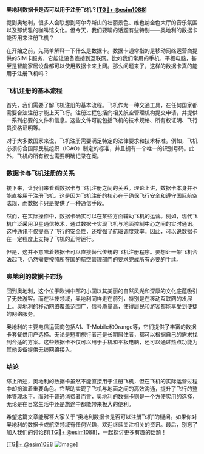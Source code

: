 **奥地利数据卡是否可以用于注册飞机？[[TG💪+ @esim1088](https://t.me/s/esim1088)]**

提到奥地利，很多人会联想到阿尔卑斯山的壮丽景色、维也纳金色大厅的音乐氛围以及那优雅的咖啡馆文化。但今天，我们要聊的话题有些特别——奥地利的数据卡能否用来注册飞机？

在开始之前，先简单解释一下什么是数据卡。数据卡通常指的是移动网络运营商提供的SIM卡服务，它能让设备连接到互联网。比如我们常用的手机、平板电脑，甚至是智能家居设备都可以使用数据卡来上网。那么问题来了，这样的数据卡真的能用于注册飞机吗？

### 飞机注册的基本流程

首先，我们需要了解飞机注册的基本流程。飞机作为一种交通工具，在任何国家都需要合法注册才能上天飞行。注册过程包括向相关航空管理机构提交申请，并提供一系列必要的文件和信息。这些文件可能包括飞机的技术规格、所有权证明、飞行员资格证明等。

对于大多数国家来说，飞机注册需要满足特定的法律要求和技术标准。例如，飞机必须符合国际民航组织（ICAO）制定的标准，并且拥有一个唯一的识别号码。此外，飞机的所有权也需要明确记录在案。

### 数据卡与飞机注册的关系

接下来，让我们来看看数据卡与飞机注册之间的关系。理论上讲，数据卡本身并不能直接用于注册飞机。这是因为飞机注册的核心在于确保飞行安全和遵守国际航空法规，而数据卡只是提供了一种通信手段。

然而，在实际操作中，数据卡确实可以在某些方面辅助飞机的运营。例如，现代飞机广泛采用卫星通信技术，通过数据卡实现飞机与地面控制中心之间的实时通讯。这种通讯不仅提高了飞行的安全性，还增强了航班调度效率。因此，可以说数据卡在一定程度上支持了飞机的正常运行。

但是，这并不意味着数据卡可以直接替代传统的飞机注册程序。要想让一架飞机合法起飞，仍然需要按照所在国的航空管理部门的要求完成所有必要的手续。

### 奥地利的数据卡市场

回到奥地利，这个位于欧洲中部的小国以其美丽的自然风光和深厚的文化底蕴吸引了无数游客。而在科技领域，奥地利同样走在前列，特别是在移动互联网的发展上。奥地利的移动网络覆盖范围广，信号质量高，使得居民和游客都能享受到便捷的网络服务。

奥地利的主要电信运营商包括A1、T-Mobile和Orange等，它们提供了丰富的数据卡套餐供用户选择。无论是短期旅行者还是长期居住者，都可以根据自己的需求找到合适的方案。这些数据卡不仅可以用于手机和平板电脑，还可以通过热点功能为其他设备提供无线网络接入。

### 结论

综上所述，奥地利的数据卡虽然不能直接用于注册飞机，但在飞机的实际运营过程中却扮演着重要角色。它帮助实现了飞机与地面之间的高效沟通，提升了飞行的整体管理水平。而对于普通消费者而言，奥地利的数据卡则是一个方便实用的选择，无论是在日常生活中还是旅途中都能带来极大的便利。

希望这篇文章能解答大家关于“奥地利数据卡是否可以注册飞机”的疑问。如果你对奥地利的数据卡或航空领域有任何兴趣，欢迎继续关注相关的资讯。最后，别忘了加入我们的讨论群[[TG💪+ @esim1088](https://t.me/s/esim1088)]，一起探讨更多有趣的话题！

[[TG💪+ @esim1088](https://t.me/s/esim1088) ![Image](https://i.postimg.cc/4NQfJmqS/Snipaste-2025-05-13-00-14-12.png)]